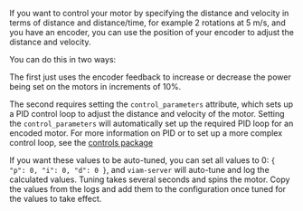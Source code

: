 If you want to control your motor by specifying the distance and velocity in terms of distance and distance/time, for example 2 rotations at 5 m/s, and you have an encoder, you can use the position of your encoder to adjust the distance and velocity.

You can do this in two ways:

The first just uses the encoder feedback to increase or decrease the power being set on the motors in increments of 10%.

The second requires setting the `control_parameters` attribute, which sets up a PID control loop to adjust the distance and velocity of the motor.
Setting the `control_parameters` will automatically set up the required PID loop for an encoded motor.
For more information on PID or to set up a more complex control loop, see the [controls package](/internals/controls-package/)

If you want these values to be auto-tuned, you can set all values to 0: `{ "p": 0, "i": 0, "d": 0 }`, and `viam-server` will auto-tune and log the calculated values.
Tuning takes several seconds and spins the motor.
Copy the values from the logs and add them to the configuration once tuned for the values to take effect.

